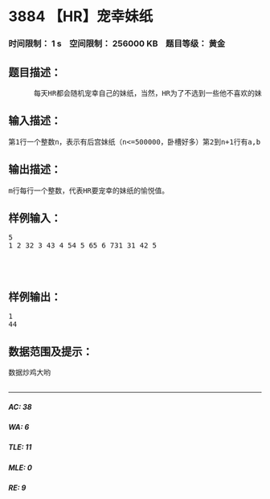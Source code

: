 # 3884 【HR】宠幸妹纸   
### 时间限制： 1 s&nbsp;&nbsp;&nbsp;&nbsp;空间限制： 256000 KB&nbsp;&nbsp;&nbsp;&nbsp;题目等级： 黄金  
## 题目描述：  

<pre>
      每天HR都会随机宠幸自己的妹纸，当然，HR为了不选到一些他不喜欢的妹纸，他决定把随机和选择结合在一起。      HR会评出妹子的萌值，颜值，粘人值，以此来评出愉悦值，HR那超越常人的思想认为愉悦值=萌值的颜值次方mod(或者%)粘人值。然后随机选择一段区间，在这段区间里找出愉悦值最高的妹纸来宠幸。      他找到了你这个单身狗，并说只要你帮他找出来，他就给你介绍一个妹纸。
</pre>
  
  
## 输入描述：  

<pre>
第1行一个整数n，表示有后宫妹纸（n<=500000，卧槽好多）第2到n+1行有a,b,c（b<=100000）三个整数，代表妹纸的萌值，颜值和粘人值。第n+2行有一个整数m（m<=1000000）第n+3到n+m+3行每行两个整数l,r代表两个区间。
</pre>
  
  
## 输出描述：  

<pre>
m行每行一个整数，代表HR要宠幸的妹纸的愉悦值。
</pre>
  
  
## 样例输入：  

<pre>
5  
1 2 32 3 43 4 54 5 65 6 731 31 42 5  
  
  

</pre>
  
  
## 样例输出：  

<pre>
1  
44
</pre>
  
  
## 数据范围及提示：  

<pre>
数据炒鸡大哟  

</pre>
  
  
***  

##### AC: 38  
##### WA: 6  
##### TLE: 11  
##### MLE: 0  
##### RE: 9  
